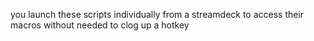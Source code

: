 you launch these scripts individually from a streamdeck to access their macros without needed to clog up a hotkey